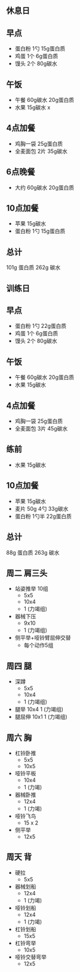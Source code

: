 ## 休息日
## 早点 
* 蛋白粉 1勺 15g蛋白质 
* 鸡蛋 1个 6g蛋白质
* 馒头 2个 80g碳水 

## 午饭
* 午餐 60g碳水 20g蛋白质
* 水果 15g碳水 x

## 4点加餐
* 鸡胸一袋 25g蛋白质
* 全麦面包 2片 35g碳水

## 6点晚餐
* 大约 60g碳水 20g蛋白质

## 10点加餐
* 苹果 15g碳水
* 蛋白粉 1勺 15g蛋白质

## 总计
101g 蛋白质
262g 碳水

## 训练日
## 早点 
* 蛋白粉 1勺 22g蛋白质 
* 鸡蛋 1个 6g蛋白质
* 馒头 2个 80g碳水 

## 午饭
* 午餐 60g碳水 20g蛋白质
* 水果 15g碳水

## 4点加餐
* 鸡胸一袋 25g蛋白质
* 全麦面包 3片 45g碳水

## 练前
* 水果 15g碳水

## 10点加餐
* 苹果 15g碳水
* 麦片 50g 4勺 33g碳水
* 蛋白粉 1勺半 22g蛋白质

## 总计
88g 蛋白质
263g 碳水


## 周二 肩三头
* 站姿推举 10组
    * 5x5
    * 10x4
    * 1 (力竭组)
* 器械下压
    * 9x10
    * 1 (力竭组)
* 侧平举+哑铃臂屈伸交替
    * 每个动作5组

## 周四 腿
* 深蹲
    * 5x5
    * 10x4
    * 1 (力竭组)
* 腿举
    10x4
    1 (力竭组)
* 腿屈伸
    10x1
    1 (力竭组)

## 周六 胸
* 杠铃卧推 
    * 5x5 
    * 10x5
* 哑铃平板
    * 10x4
    * 1 (力竭)
* 器械卧推
    * 12x4
    * 1 (力竭)
* 哑铃飞鸟 
    * 15 x 2
* 侧平举
    * 12x5
## 周天 背
* 硬拉 
    * 5x5
* 器械划船
    * 12x4
    * 1 (力竭)
* 哑铃划船
    * 12x4
    * 1 (力竭)
* 杠铃划船
    * 15x5
* 杠铃弯举
    * 10x5
* 哑铃交替弯举
    * 12x5



